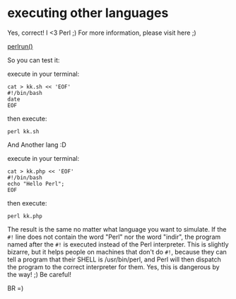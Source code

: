 # executing other languages
Yes, correct! I <3 Perl ;) For more information, please visit here ;)

[perlrun()][1]


  [1]: https://www.freebsd.org/cgi/man.cgi?query=perlrun&sektion=1&apropos=0&manpath=redhat

So you can test it:

execute in your terminal:

    cat > kk.sh << 'EOF'
    #!/bin/bash
    date
    EOF

then execute:
   
    perl kk.sh

And Another lang :D

execute in your terminal:

    cat > kk.php << 'EOF'
    #!/bin/bash
    echo "Hello Perl";
    EOF 

then execute:
   
    perl kk.php

The result is the same no matter what language you want to simulate.
If the `#!` line does not contain the word "Perl" nor the word "indir", the program named after the `#!` is executed instead of the Perl interpreter. This is slightly bizarre, but it helps people on machines that don't do `#!`, because they can tell a program that their SHELL is /usr/bin/perl, and Perl will then dispatch the program to the correct interpreter for them.
Yes, this is dangerous by the way! ;) Be careful!

BR =)

    



